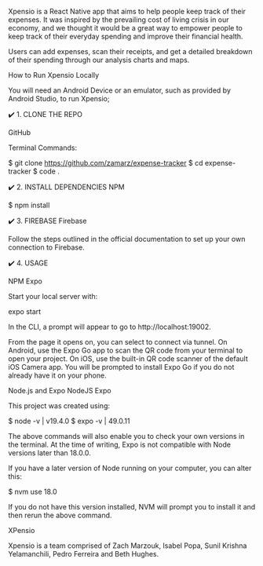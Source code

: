 
Xpensio is a React Native app that aims to help people keep track of their expenses. It was inspired by the prevailing cost of living crisis in our economy, and we thought it would be a great way to empower people to keep track of their everyday spending and improve their financial health. 

Users can add expenses, scan their receipts, and get a detailed breakdown of their spending through our analysis charts and maps. 


How to Run Xpensio Locally

You will need an Android Device or an emulator, such as provided by Android Studio, to run Xpensio;

✔️ 1. CLONE THE REPO

GitHub

Terminal Commands:

$ git clone https://github.com/zamarz/expense-tracker
$ cd expense-tracker
$ code .

✔️ 2. INSTALL DEPENDENCIES
NPM

$ npm install

✔️ 3. FIREBASE
Firebase

Follow the steps outlined in the official documentation to set up your own connection to Firebase.

✔️ 4. USAGE

NPM Expo

Start your local server with:

expo start

In the CLI, a prompt will appear to go to http://localhost:19002. 

From the page it opens on, you can select to connect via tunnel. On Android, use the Expo Go app to scan the QR code from your terminal to open your project. On iOS, use the built-in QR code scanner of the default iOS Camera app. You will be prompted to install Expo Go if you do not already have it on your phone.

Node.js and Expo
NodeJS Expo

This project was created using:

$ node -v | v19.4.0
$ expo -v | 49.0.11

The above commands will also enable you to check your own versions in the terminal. At the time of writing, Expo is not compatible with Node versions later than 18.0.0.

If you have a later version of Node running on your computer, you can alter this:

$ nvm use 18.0

If you do not have this version installed, NVM will prompt you to install it and then rerun the above command.


XPensio

Xpensio is a team comprised of Zach Marzouk, Isabel Popa, Sunil Krishna Yelamanchili, Pedro Ferreira and Beth Hughes.